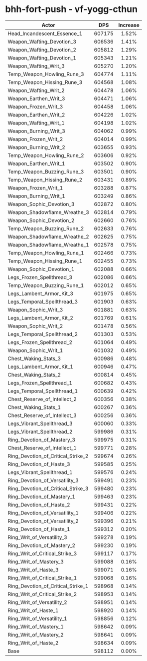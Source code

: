 # bhh-fort-push - vf-yogg-cthun
| Actor | DPS | Increase |
|---|:---:|:---:|
|Head_Incandescent_Essence_1|607175|1.52%|
|Weapon_Wafting_Devotion_3|606536|1.41%|
|Weapon_Wafting_Devotion_2|605812|1.29%|
|Weapon_Wafting_Devotion_1|605343|1.21%|
|Weapon_Wafting_Writ_3|605270|1.20%|
|Temp_Weapon_Howling_Rune_3|604774|1.11%|
|Temp_Weapon_Hissing_Rune_3|604568|1.08%|
|Weapon_Wafting_Writ_2|604478|1.06%|
|Weapon_Earthen_Writ_3|604471|1.06%|
|Weapon_Frozen_Writ_3|604458|1.06%|
|Weapon_Earthen_Writ_2|604226|1.02%|
|Weapon_Wafting_Writ_1|604198|1.02%|
|Weapon_Burning_Writ_3|604062|0.99%|
|Weapon_Frozen_Writ_2|604014|0.99%|
|Weapon_Burning_Writ_2|603655|0.93%|
|Temp_Weapon_Howling_Rune_2|603606|0.92%|
|Weapon_Earthen_Writ_1|603502|0.90%|
|Temp_Weapon_Buzzing_Rune_3|603501|0.90%|
|Temp_Weapon_Hissing_Rune_2|603431|0.89%|
|Weapon_Frozen_Writ_1|603288|0.87%|
|Weapon_Burning_Writ_1|603249|0.86%|
|Weapon_Sophic_Devotion_3|602872|0.80%|
|Weapon_Shadowflame_Wreathe_3|602814|0.79%|
|Weapon_Sophic_Devotion_2|602660|0.76%|
|Temp_Weapon_Buzzing_Rune_2|602633|0.76%|
|Weapon_Shadowflame_Wreathe_2|602625|0.75%|
|Weapon_Shadowflame_Wreathe_1|602578|0.75%|
|Temp_Weapon_Howling_Rune_1|602466|0.73%|
|Temp_Weapon_Hissing_Rune_1|602455|0.73%|
|Weapon_Sophic_Devotion_1|602088|0.66%|
|Legs_Frozen_Spellthread_3|602086|0.66%|
|Temp_Weapon_Buzzing_Rune_1|602012|0.65%|
|Legs_Lambent_Armor_Kit_3|601975|0.65%|
|Legs_Temporal_Spellthread_3|601903|0.63%|
|Weapon_Sophic_Writ_3|601881|0.63%|
|Legs_Lambent_Armor_Kit_2|601769|0.61%|
|Weapon_Sophic_Writ_2|601478|0.56%|
|Legs_Temporal_Spellthread_2|601303|0.53%|
|Legs_Frozen_Spellthread_2|601064|0.49%|
|Weapon_Sophic_Writ_1|601032|0.49%|
|Chest_Waking_Stats_3|600986|0.48%|
|Legs_Lambent_Armor_Kit_1|600946|0.47%|
|Chest_Waking_Stats_2|600814|0.45%|
|Legs_Frozen_Spellthread_1|600682|0.43%|
|Legs_Temporal_Spellthread_1|600639|0.42%|
|Chest_Reserve_of_Intellect_2|600356|0.38%|
|Chest_Waking_Stats_1|600267|0.36%|
|Chest_Reserve_of_Intellect_3|600256|0.36%|
|Legs_Vibrant_Spellthread_3|600060|0.33%|
|Legs_Vibrant_Spellthread_2|599986|0.31%|
|Ring_Devotion_of_Mastery_3|599975|0.31%|
|Chest_Reserve_of_Intellect_1|599771|0.28%|
|Ring_Devotion_of_Critical_Strike_2|599674|0.26%|
|Ring_Devotion_of_Haste_3|599585|0.25%|
|Legs_Vibrant_Spellthread_1|599576|0.24%|
|Ring_Devotion_of_Versatility_3|599491|0.23%|
|Ring_Devotion_of_Critical_Strike_3|599480|0.23%|
|Ring_Devotion_of_Mastery_1|599463|0.23%|
|Ring_Devotion_of_Haste_2|599431|0.22%|
|Ring_Devotion_of_Versatility_1|599406|0.22%|
|Ring_Devotion_of_Versatility_2|599396|0.21%|
|Ring_Devotion_of_Haste_1|599312|0.20%|
|Ring_Writ_of_Versatility_3|599278|0.19%|
|Ring_Devotion_of_Mastery_2|599230|0.19%|
|Ring_Writ_of_Critical_Strike_3|599117|0.17%|
|Ring_Writ_of_Mastery_3|599088|0.16%|
|Ring_Writ_of_Haste_3|599071|0.16%|
|Ring_Writ_of_Critical_Strike_1|599068|0.16%|
|Ring_Devotion_of_Critical_Strike_1|598968|0.14%|
|Ring_Writ_of_Critical_Strike_2|598953|0.14%|
|Ring_Writ_of_Versatility_2|598951|0.14%|
|Ring_Writ_of_Haste_1|598920|0.14%|
|Ring_Writ_of_Versatility_1|598856|0.12%|
|Ring_Writ_of_Mastery_1|598642|0.09%|
|Ring_Writ_of_Mastery_2|598641|0.09%|
|Ring_Writ_of_Haste_2|598634|0.09%|
|Base|598112|0.00%|
